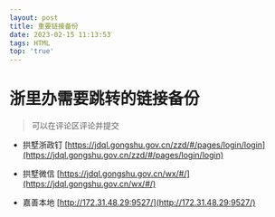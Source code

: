 ```yaml
---
layout: post
title: 重要链接备份
date: 2023-02-15 11:13:53
tags: HTML
top: 'true'
---
```


# 浙里办需要跳转的链接备份

> 可以在评论区评论并提交

- 拱墅浙政钉
[https://jdql.gongshu.gov.cn/zzd/#/pages/login/login](https://jdql.gongshu.gov.cn/zzd/#/pages/login/login)

- 拱墅微信
[https://jdql.gongshu.gov.cn/wx/#/](https://jdql.gongshu.gov.cn/wx/#/)


- 嘉善本地
[http://172.31.48.29:9527/](http://172.31.48.29:9527/)